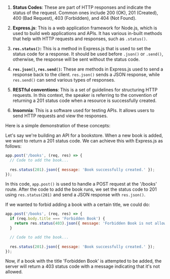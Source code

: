 

1. **Status Codes**: These are part of HTTP responses and indicate the status of the request. Common ones include 200 (OK), 201 (Created), 400 (Bad Request), 403 (Forbidden), and 404 (Not Found).

2. **Express.js**: This is a web application framework for Node.js, which is used to build web applications and APIs. It has various in-built methods that help with HTTP requests and responses, such as `.status()`.

3. **`res.status()`:** This is a method in Express.js that is used to set the status code for a response. It should be used before `.json()` or `.send()`, otherwise, the response will be sent without the status code. 

4. **`res.json()`, `res.send()`:** These are methods in Express.js used to send a response back to the client. `res.json()` sends a JSON response, while `res.send()` can send various types of responses.

5. **RESTful conventions**: This is a set of guidelines for structuring HTTP requests. In this context, the speaker is referring to the convention of returning a 201 status code when a resource is successfully created.

6. **Insomnia**: This is a software used for testing APIs. It allows users to send HTTP requests and view the responses.

Here is a simple demonstration of these concepts:

Let's say we're building an API for a bookstore. When a new book is added, we want to return a 201 status code. We can achieve this with Express.js as follows:

```javascript
app.post('/books', (req, res) => {
  // Code to add the book...
  
  res.status(201).json({ message: 'Book successfully created.' });
});
```

In this code, `app.post()` is used to handle a POST request at the '/books' route. After the code to add the book runs, we set the status code to 201 using `res.status(201)` and send a JSON response with `res.json()`.

If we wanted to forbid adding a book with a certain title, we could do:

```javascript
app.post('/books', (req, res) => {
  if (req.body.title === 'Forbidden Book') {
    return res.status(403).json({ message: 'Forbidden Book is not allowed.' });
  }

  // Code to add the book...
  
  res.status(201).json({ message: 'Book successfully created.' });
});
```

Now, if a book with the title 'Forbidden Book' is attempted to be added, the server will return a 403 status code with a message indicating that it's not allowed.
